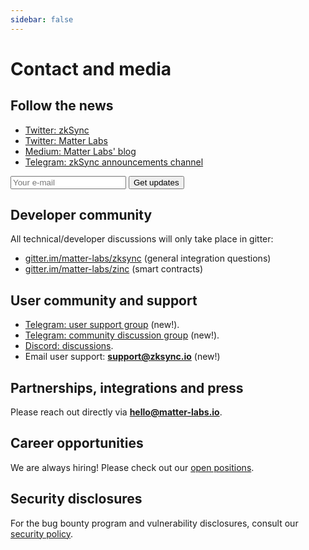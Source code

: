 ```yaml
---
sidebar: false
---
```


# Contact and media

## Follow the news

- [Twitter: zkSync](https://twitter.com/zksync)
- [Twitter: Matter Labs](https://twitter.com/the_matter_labs)
- [Medium: Matter Labs' blog](https://medium.com/matter-labs)
- [Telegram: zkSync announcements channel](https://t.me/zksync)

<form
action="//dev.us4.list-manage.com/subscribe/post?u=ef8545da9c594ae082297352d&amp;id=fa715c9af0"
method="post"
id="mc-embedded-subscribe-form"
name="mc-embedded-subscribe-form"
target="_blank"
novalidate
>
<div id="mc_embed_signup_scroll">
    <!-- <label for="mce-EMAIL">Email Address </label> -->
    <input
        aria-label="Search"
        type="email"
        value
        name="EMAIL"
        id="mce-EMAIL"
        placeholder="Your e-mail"
        class="newsletter-input"
    />
    <input
        type="submit"
        value="Get updates"
        name="subscribe"
        id="mc-embedded-subscribe"
        class="newsletter-button"
    />
    <!-- real people should not fill this in and expect good things - do not remove this or risk form bot signups-->
    <div style="position: absolute; left: -5000px;" aria-hidden="true">
    <input type="text" name="b_ef8545da9c594ae082297352d_fa715c9af0" tabindex="-1" value />
    </div>
</div>
</form>

## Developer community

All technical/developer discussions will only take place in gitter:

- [gitter.im/matter-labs/zksync](https://gitter.im/matter-labs/zksync) (general integration questions)
- [gitter.im/matter-labs/zinc](https://gitter.im/matter-labs/zinc) (smart contracts)

## User community and support

- [Telegram: user support group](https://t.me/zksync_support) (new!).
- [Telegram: community discussion group](https://t.me/zksync_community) (new!).
- [Discord: discussions](https://discord.gg/px2aR7w).
- Email user support: **support@zksync.io** (new!)

## Partnerships, integrations and press

Please reach out directly via **hello@matter-labs.io**.

## Career opportunities

We are always hiring! Please check out our
[open positions](https://www.notion.so/matterlabs/Career-at-Matter-Labs-4a69ed0f7acb45c89f662cf12dbc2464).

## Security disclosures

For the bug bounty program and vulnerability disclosures, consult our [security policy](https://github.com/matter-labs/zksync/blob/master/SECURITY.md).
